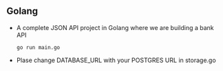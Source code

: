 ## Golang
 

* A complete JSON API project in Golang where we are building a bank API
    ```shell
   go run main.go

 * Plase change   DATABASE_URL with your POSTGRES URL in storage.go